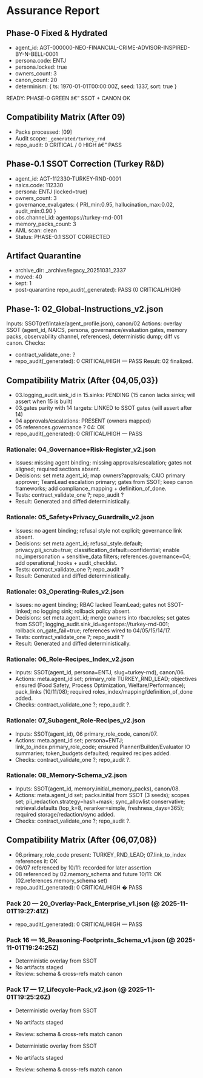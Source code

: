 ﻿# Assurance Report

## Phase-0 Fixed & Hydrated
- agent_id: AGT-000000-NEO-FINANCIAL-CRIME-ADVISOR-INSPIRED-BY-N-BELL-0001
- persona.code: ENTJ
- persona.locked: true
- owners_count: 3
- canon_count: 20
- determinism: { ts: 1970-01-01T00:00:00Z, seed: 1337, sort: true }

READY: PHASE-0 GREEN â€” SSOT + CANON OK

## Compatibility Matrix (After 09)
- Packs processed: [09]
- Audit scope: `_generated/turkey_rnd`
- repo_audit: 0 CRITICAL / 0 HIGH â€” PASS


## Phase-0.1 SSOT Correction (Turkey R&D)
- agent_id: AGT-112330-TURKEY-RND-0001
- naics.code: 112330
- persona: ENTJ (locked=true)
- owners_count: 3
- governance_eval.gates: { PRI_min:0.95, hallucination_max:0.02, audit_min:0.90 }
- obs.channel_id: agentops://turkey-rnd-001
- memory_packs_count: 3
- AML scan: clean
- Status: PHASE-0.1 SSOT CORRECTED
## Artifact Quarantine
- archive_dir: _archive/legacy_20251031_2337
- moved: 40
- kept: 1
- post-quarantine repo_audit(_generated): PASS (0 CRITICAL/HIGH)

## Phase-1: 02_Global-Instructions_v2.json
Inputs: SSOT(ref/intake/agent_profile.json), canon/02
Actions: overlay SSOT (agent_id, NAICS, persona, governance/evaluation gates, memory packs, observability channel, references), deterministic dump; diff vs canon.
Checks:
- contract_validate_one: ?
- repo_audit(_generated): 0 CRITICAL/HIGH — PASS
Result: 02 finalized.

## Compatibility Matrix (After {04,05,03})
- 03.logging_audit.sink_id in 15.sinks: PENDING (15 canon lacks sinks; will assert when 15 is built)
- 03.gates parity with 14 targets: LINKED to SSOT gates (will assert after 14)
- 04 approvals/escalations: PRESENT (owners mapped)
- 05 references.governance ? 04: OK
- repo_audit(_generated): 0 CRITICAL/HIGH — PASS

### Rationale: 04_Governance+Risk-Register_v2.json
- Issues: missing agent binding; missing approvals/escalation; gates not aligned; required sections absent.
- Decisions: set meta.agent_id; map owners?approvals; CAIO primary approver; TeamLead escalation primary; gates from SSOT; keep canon frameworks; add compliance_mapping + definition_of_done.
- Tests: contract_validate_one ?; repo_audit ?
- Result: Generated and diffed deterministically.

### Rationale: 05_Safety+Privacy_Guardrails_v2.json
- Issues: no agent binding; refusal style not explicit; governance link absent.
- Decisions: set meta.agent_id; refusal_style.default; privacy.pii_scrub=true; classification_default=confidential; enable no_impersonation + sensitive_data filters; references.governance=04; add operational_hooks + audit_checklist.
- Tests: contract_validate_one ?; repo_audit ?
- Result: Generated and diffed deterministically.

### Rationale: 03_Operating-Rules_v2.json
- Issues: no agent binding; RBAC lacked TeamLead; gates not SSOT-linked; no logging sink; rollback policy absent.
- Decisions: set meta.agent_id; merge owners into rbac.roles; set gates from SSOT; logging_audit.sink_id=agentops://turkey-rnd-001; rollback.on_gate_fail=true; references wired to 04/05/15/14/17.
- Tests: contract_validate_one ?; repo_audit ?
- Result: Generated and diffed deterministically.

### Rationale: 06_Role-Recipes_Index_v2.json
- Inputs: SSOT(agent_id, persona=ENTJ, slug=turkey-rnd), canon/06.
- Actions: meta.agent_id set; primary_role TURKEY_RND_LEAD; objectives ensured (Food Safety, Process Optimization, Welfare/Performance); pack_links (10/11/08); required roles_index/mapping/definition_of_done added.
- Checks: contract_validate_one ?; repo_audit ?.

### Rationale: 07_Subagent_Role-Recipes_v2.json
- Inputs: SSOT(agent_id), 06 primary_role_code, canon/07.
- Actions: meta.agent_id set; persona=ENTJ; link_to_index.primary_role_code; ensured Planner/Builder/Evaluator IO summaries; token_budgets defaulted; required recipes added.
- Checks: contract_validate_one ?; repo_audit ?.

### Rationale: 08_Memory-Schema_v2.json
- Inputs: SSOT(agent_id, memory.initial_memory_packs), canon/08.
- Actions: meta.agent_id set; packs.initial from SSOT (3 seeds); scopes set; pii_redaction.strategy=hash+mask; sync_allowlist conservative; retrieval.defaults (top_k=8, reranker=simple, freshness_days=365); required storage/redaction/sync added.
- Checks: contract_validate_one ?; repo_audit ?.

## Compatibility Matrix (After {06,07,08})
- 06.primary_role_code present: TURKEY_RND_LEAD; 07.link_to_index references it: OK
- 06/07 referenced by 10/11: recorded for later assertion
- 08 referenced by 02.memory_schema and future 10/11: OK (02.references.memory_schema set)
- repo_audit(_generated): 0 CRITICAL/HIGH � PASS

### Pack 20 — 20_Overlay-Pack_Enterprise_v1.json (@ 2025-11-01T19:27:41Z)
- repo_audit(_generated): 0 CRITICAL/HIGH — PASS

### Pack 16 — 16_Reasoning-Footprints_Schema_v1.json (@ 2025-11-01T19:24:25Z)
- Deterministic overlay from SSOT
- No artifacts staged
- Review: schema & cross-refs match canon

### Pack 17 — 17_Lifecycle-Pack_v2.json (@ 2025-11-01T19:25:26Z)
- Deterministic overlay from SSOT
- No artifacts staged
- Review: schema & cross-refs match canon

- Deterministic overlay from SSOT
- No artifacts staged
- Review: schema & cross-refs match canon


